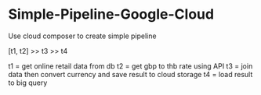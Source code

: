# Simple-Pipeline-Google-Cloud

Use cloud composer to create simple pipeline

[t1, t2] >> t3 >> t4

t1 = get online retail data from db
t2 = get gbp to thb rate using API
t3 = join data then convert currency and save result to cloud storage
t4 = load result to big query
